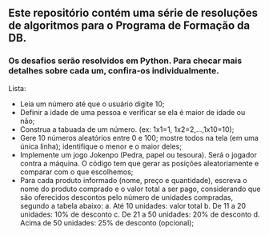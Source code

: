 ## Este repositório contém uma série de resoluções de algoritmos para o Programa de Formação da DB.
### Os desafios serão resolvidos em Python. Para checar mais detalhes sobre cada um, confira-os individualmente.

Lista:
* Leia um número até que o usuário digite 10;
* Definir a idade de uma pessoa e verificar se ela é maior de idade ou não;
* Construa a tabuada de um número. (ex: 1x1=1, 1x2=2,...,1x10=10);
* Gere 10 números aleatórios entre 0 e 100; mostre todos na tela (em uma única linha); identifique o menor e o maior deles;
* Implemente um jogo Jokenpo (Pedra, papel ou tesoura). Será o jogador contra a máquina. O código tem que gerar as posições aleatoriamente e comparar com o que escolhemos;
* Para cada produto informado (nome, preço e quantidade), escreva o nome do produto comprado e o valor total a ser pago, considerando que são oferecidos descontos pelo número de unidades compradas, segundo a tabela abaixo: a. Até 10 unidades: valor total b. De 11 a 20 unidades: 10% de desconto c. De 21 a 50 unidades: 20% de desconto d. Acima de 50 unidades: 25% de desconto (opcional);